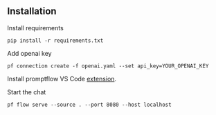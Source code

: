 ## Installation

Install requirements

```shell
pip install -r requirements.txt
```

Add openai key

```shell
pf connection create -f openai.yaml --set api_key=YOUR_OPENAI_KEY
```

Install promptflow VS Code [extension](https://marketplace.visualstudio.com/items?itemName=prompt-flow.prompt-flow).

Start the chat 

```shell
pf flow serve --source . --port 8080 --host localhost
```